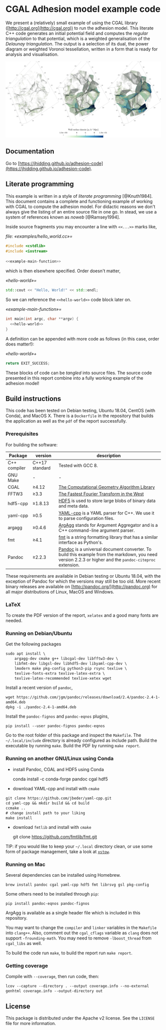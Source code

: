 # CGAL Adhesion model example code

We present a (relatively) small example of using the CGAL library ([http://cgal.org](http://cgal.org)) to run the adhesion model. This literate C++ code generates an initial potential field and computes the *regular triangulation* to that potential, which is a weighted generalisation of the *Delaunay triangulation*. The output is a selection of its dual, the power diagram or weighted Voronoi tessellation, written in a form that is ready for analysis and visualisation.

![The output structure](figures/web-evolution.png)

## Documentation

Go to [https://jhidding.github.io/adhesion-code](https://jhidding.github.io/adhesion-code).

## Literate programming

This example is written in a style of *literate programming* [@Knuth1984]. This document contains a complete and functioning example of working with CGAL to compute the adhesion model. For didactic reasons we don't always give the listing of an entire source file in one go. In stead, we use a system of references known as *noweb* [@Ramsey1994].

Inside source fragments you may encounter a line with `<<...>>` marks like,

*file: «examples/hello_world.cc»=*
```cpp
#include <cstdlib>
#include <iostream>

<<example-main-function>>
```

which is then elsewhere specified. Order doesn't matter,

*«hello-world»=*
```cpp
std::cout << "Hello, World!" << std::endl;
```

So we can reference the `<<hello-world>>` code block later on.

*«example-main-function»=*
```cpp
int main(int argc, char **argv) {
  <<hello-world>>
}
```

A definition can be appended with more code as follows (in this case, order does matter!):

*«hello-world»+*
```cpp
return EXIT_SUCCESS;
```

These blocks of code can be *tangled* into source files. The source code presented in this report combine into a fully working example of the adhesion model!

## Build instructions

This code has been tested on Debian testing, Ubuntu 18.04, CentOS (with Conda), and MacOS X. There is a `Dockerfile` in the repository that builds the application as well as the `pdf` of the report successfully.

### Prerequisites

For building the software:

| Package  | version | description |
|----------|---------|-------------|
| C++ compiler | C++17 standard | Tested with GCC 8. |
| GNU Make | - | - |
| CGAL     | ≥4.12   | [The Computational Geometry Algorithm Library](http://cgal.org) |
| FFTW3    | ≥3.3    | [The Fastest Fourier Transform in the West](http://www.fftw.org/) |
| hdf5-cpp | ≥1.8.13 | [HDF5](https://support.hdfgroup.org/HDF5/doc/cpplus_RM/index.html) is used to store large blobs of binary data and meta data. |
| yaml-cpp | ≥0.5    | [YAML-cpp](https://github.com/jbeder/yaml-cpp) is a YAML parser for C++. We use it to parse configuration files. |
| argagg   | ≥0.4.6  | [ArgAgg](https://github.com/vietjtnguyen/argagg) stands for Argument Aggregator and is a C++ command-line argument parser. |
| fmt      | ≥4.1    | [fmt](http://fmtlib.net/latest/index.html) is a string formatting library that has a similar interface as Python's. |
| Pandoc   | ≥2.2.3  | [Pandoc](http://pandoc.org/) is a universal document converter. To build this example from the markdown, you need version 2.2.3 or higher and the `pandoc-citeproc` extension. |

These requirements are available in Debian testing or Ubuntu 18.04, with the exception of Pandoc for which the versions may still be too old. More recent binary releases are available on [http://pandoc.org/](http://pandoc.org) for all major distributions of Linux, MacOS and Windows.

### LaTeX

To create the PDF version of the report, `xelatex` and a good many fonts are needed.

### Running on Debian/Ubuntu

Get the following packages

```shell
sudo apt install \
    argagg-dev cmake g++ libcgal-dev libfftw3-dev \
    libfmt-dev libgsl-dev libhdf5-dev libyaml-cpp-dev \
    lmodern make pkg-config python3-pip rsync texlive \
    texlive-fonts-extra texlive-latex-extra \
    texlive-latex-recommended texlive-xetex wget
```

Install a recent version of `pandoc`,

```shell
wget https://github.com/jgm/pandoc/releases/download/2.4/pandoc-2.4-1-amd64.deb
dpkg -i ./pandoc-2.4-1-amd64.deb
```

Install the `pandoc-fignos` and `pandoc-eqnos` plugins,

```shell
pip install --user pandoc-fignos pandoc-eqnos
```

Go to the root folder of this package and inspect the `Makefile`. The `~/.local/include` directory is already configured as include path. Build the executable by running `make`. Build the PDF by running `make report`.

### Running on another GNU/Linux using Conda

- install Pandoc, CGAL and HDF5 using Conda

    conda install -c conda-forge pandoc cgal hdf5

- download YAML-cpp and install with `cmake`

```
git clone https://github.com/jbeder/yaml-cpp.git
cd yaml-cpp && mkdir build && cd build
ccmake ..
# change install path to your liking
make install
```

- download `fmtlib` and install with `cmake`

    git clone https://github.com/fmtlib/fmt.git

TIP: if you would like to keep your `~/.local` directory clean, or use some form of package management, take a look at [`xstow`](http://xstow.sourceforge.net/).

### Running on Mac

Several dependencies can be installed using Homebrew.

    brew install pandoc cgal yaml-cpp hdf5 fmt librsvg gsl pkg-config

Some others need to be installed through `pip`:

    pip install pandoc-eqnos pandoc-fignos

ArgAgg is available as a single header file which is included in this repository.

You may want to change the `compiler` and `linker` variables in the `Makefile` into `clang++`. Also, comment out the `cgal_cflags` variable as `clang` does not support `-frounding-math`. You may need to remove `-lboost_thread` from `cgal_libs` as well.

To build the code run `make`, to build the report run `make report`.

### Getting coverage

Compile with `--coverage`, then run code, then:

```shell
lcov --capture --directory . --output coverage.info --no-external
genhtml coverage.info --output-directory out
```

## License

This package is distributed under the Apache v2 license. See the `LICENSE` file for more information.
